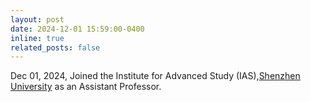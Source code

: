 ```yaml
---
layout: post
date: 2024-12-01 15:59:00-0400
inline: true
related_posts: false
---
```


Dec 01, 2024, Joined the Institute for Advanced Study (IAS),[Shenzhen University](https://ias.szu.edu.cn/en/People/Faculty.htm) as an Assistant Professor. 


